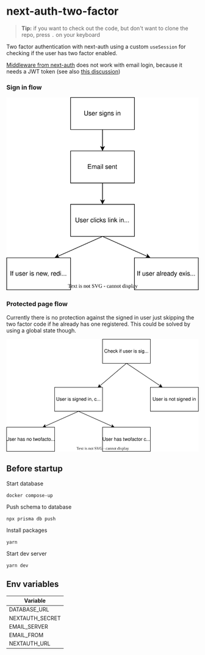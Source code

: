 # next-auth-two-factor

> **Tip:** if you want to check out the code, but don't want to clone the repo, press `.` on your keyboard

Two factor authentication with next-auth using a custom `useSession` for checking if the user has two factor enabled.

[Middleware from next-auth](https://next-auth.js.org/configuration/nextjs#middleware) does not work with email login, because it needs a JWT token (see also [this discussion](https://github.com/nextauthjs/next-auth/discussions/4265))

### Sign in flow

![Sign in flow](/assets/sign-in-flow.svg)

### Protected page flow

Currently there is no protection against the signed in user just skipping the two factor code if he already has one registered. This could be solved by using a global state though.

![Protected page flow](/assets/protected-page-flow.svg)

## Before startup

Start database

```
docker compose-up
```

Push schema to database

```
npx prisma db push
```

Install packages

```
yarn
```

Start dev server

```
yarn dev
```

## Env variables

| Variable        |
| --------------- |
| DATABASE_URL    |
| NEXTAUTH_SECRET |
| EMAIL_SERVER    |
| EMAIL_FROM      |
| NEXTAUTH_URL    |
